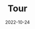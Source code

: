 ---
title: Tour
date: 2022-10-24

type: landing

sections:
  - block: slider
    content:
      slides:
      - title: Welcome to the group!
        content: Read more about our work below...
        align: left
        background:
          image:
            filename: page2.jpeg
            filters:
              brightness: 0.7
          position: left
          color: '#666'
      - title: We bring together fungi and RNA
        content: ''
        align: center
        background:
          image:
            filename: featured.jpg
            filters:
              brightness: 0.7
          position: center
          color: '#555'
      - title: Located in Science City Jena
        content: ''
        align: right
        background:
          image:
            filename: page3.jpeg
            filters:
              brightness: 0.5
          position: center
          color: '#333'
        link:
          icon: 
          icon_pack: fas
          text: Join Us
          url: ../contact/
    design:
      # Slide height is automatic unless you force a specific height (e.g. '400px')
      slide_height: '200px'
      is_fullscreen: false
      # Automatically transition through slides?
      loop: true
      # Duration of transition between slides (in ms)
      interval: 3000

  - block: markdown
    content:
      title: Research and Ethos
      subtitle:
      text: | 
        Fungi are a major source of human morbidity and mortality, causing over 1 billion infections annually. In fact, fungal infections are estimated to kill over 3.75 million people per year, a staggering tally. Yet, despite their obvious importance, diagnosis and treatment both remain challenging. New therapeutic and diagnostic options are urgently needed to combat the increased occurrence of antifungal resistance and the lengthy time to diagnosis. Learn more at [Gaffi](https://www.gaffi.org/).

        The Independent Junior Research Group **R**NA **B**iology of Fungal **I**nfections [(RBI)](https://bsky.app/profile/mgblango.bsky.social) at the [Leibniz-HKI](https://www.leibniz-hki.de/en/home.html) and generously sponsered by the German Federal Ministry of Education and Research [(BMBF)](www.bmbf.de) and [Leibniz Association](https://www.leibniz-gemeinschaft.de/en/research/leibniz-competition/leibniz-collaborative-excellence) aims to close the gap between basic and translational research through an interdisciplinary research program focused on understanding fungal pathogenesis through the lens of RNA biology. It has previously been shown that RNA molecules can influence the outcome of infections caused by fungi. We are particularly interested in the detection of RNA populations in host extracellular vesicles that are produced in response to an infection and that might serve as possible diagnostic markers. In addition, we are working to advance our understanding of fungal non-coding RNAs and RNA modifications to facilitate the advancement of new targets for RNA-based therapeutics. Current projects in the group address:
        1) the RNAs produced by the host in response to infection
        2) the influence of extracellular RNA on invading fungi
        3) RNA regulatory mechanisms in fungal pathogens 
        
        ![jpg](model.jpg)

        The recent development of RNA-based therapeutic agents for the treatment of genetic disorders, viral infections, and plant fungal infections all provide convincing examples of the potential of RNA-based therapeutic agents against human fungal infections. New approaches for the diagnosis and treatment of fungal infections will ultimately improve our understanding of fungal pathogenesis, open up new pathways of treatment and diagnosis, and benefit society directly.
        
        **More importantly**, we are dedicated to providing a rigorous, inclusive, diverse training enviroment for the next generation of budding scientists. In order to facilitate training, we also hope to collaborate widely in the research community. Get in touch if you are interested in setting up a shared lab meeting or pitching a collaborative project!

        **Funding Sources**
        <img src="bmbflogo2.jpg"
            title="Sponsered by the BMBF" width="200" />
---